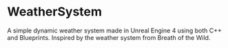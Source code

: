 # WeatherSystem

A simple dynamic weather system made in Unreal Engine 4 using both C++ and Blueprints. Inspired by the weather system from Breath of the Wild.
